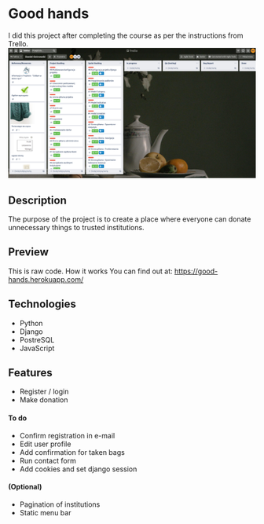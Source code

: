 # Good hands

I did this project after completing the course as per the instructions from Trello.
![](images/screen1.png)

## Description

The purpose of the project is to create a place where everyone can donate unnecessary things to trusted institutions.

## Preview

This is raw code. How it works You can find out at:
https://good-hands.herokuapp.com/

## Technologies

* Python
* Django
* PostreSQL
* JavaScript

## Features

* Register / login
* Make donation

#### To do

* Confirm registration in e-mail
* Edit user profile
* Add confirmation for taken bags
* Run contact form
* Add cookies and set django session 
#### (Optional)
* Pagination of institutions
* Static menu bar